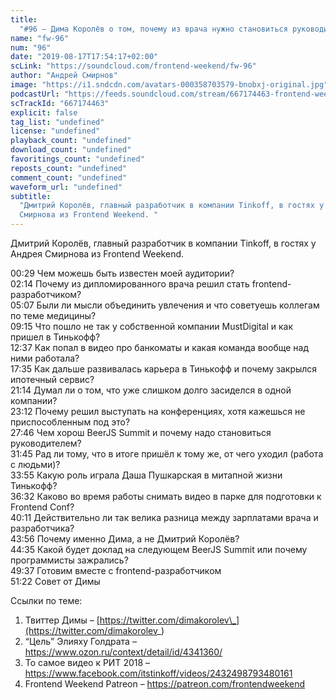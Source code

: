 ```yaml
---
title:
  "#96 – Дима Королёв о том, почему из врача нужно становиться руководителем"
name: "fw-96"
num: "96"
date: "2019-08-17T17:54:17+02:00"
scLink: "https://soundcloud.com/frontend-weekend/fw-96"
author: "Андрей Смирнов"
image: "https://i1.sndcdn.com/avatars-000358703579-bnobxj-original.jpg"
podcastUrl: "https://feeds.soundcloud.com/stream/667174463-frontend-weekend-fw-96.m4a"
scTrackId: "667174463"
explicit: false
tag_list: "undefined"
license: "undefined"
playback_count: "undefined"
download_count: "undefined"
favoritings_count: "undefined"
reposts_count: "undefined"
comment_count: "undefined"
waveform_url: "undefined"
subtitle:
  "Дмитрий Королёв, главный разработчик в компании Tinkoff, в гостях у Андрея
  Смирнова из Frontend Weekend. "
---
```


Дмитрий Королёв, главный разработчик в компании Tinkoff, в гостях у Андрея
Смирнова из Frontend Weekend.

<timecode sec="29">00:29</timecode> Чем можешь быть известен моей аудитории?
<br><timecode sec="134">02:14</timecode> Почему из дипломированного врача решил
стать frontend-разработчиком? <br><timecode sec="307">05:07</timecode> Были ли
мысли объединить увлечения и что советуешь коллегам по теме медицины?
<br><timecode sec="555">09:15</timecode> Что пошло не так у собственной компании
MustDigital и как пришел в Тинькофф? <br><timecode sec="757">12:37</timecode>
Как попал в видео про банкоматы и какая команда вообще над ними работала?
<br><timecode sec="1055">17:35</timecode> Как дальше развивалась карьера в
Тинькофф и почему закрылся ипотечный сервис?
<br><timecode sec="1274">21:14</timecode> Думал ли о том, что уже слишком долго
засиделся в одной компании? <br><timecode sec="1392">23:12</timecode> Почему
решил выступать на конференциях, хотя кажешься не приспособленным под это?
<br><timecode sec="1666">27:46</timecode> Чем хорош BeerJS Summit и почему надо
становиться руководителем? <br><timecode sec="1905">31:45</timecode> Рад ли
тому, что в итоге пришёл к тому же, от чего уходил (работа с людьми)?
<br><timecode sec="2035">33:55</timecode> Какую роль играла Даша Пушкарская в
митапной жизни Тинькофф? <br><timecode sec="2192">36:32</timecode> Каково во
время работы снимать видео в парке для подготовки к Frontend Conf?
<br><timecode sec="2411">40:11</timecode> Действительно ли так велика разница
между зарплатами врача и разработчика? <br><timecode sec="2636">43:56</timecode>
Почему именно Дима, а не Дмитрий Королёв?
<br><timecode sec="2675">44:35</timecode> Какой будет доклад на следующем BeerJS
Summit или почему программисты зажрались?
<br><timecode sec="2977">49:37</timecode> Готовим вместе с
frontend-разработчиком <br><timecode sec="3082">51:22</timecode> Совет от Димы

Ссылки по теме:

1. Твиттер Димы –
   [https://twitter.com/dimakorolev\_](https://twitter.com/dimakorolev_)
2. “Цель” Элияху Голдрата – <https://www.ozon.ru/context/detail/id/4341360/>
3. То самое видео к РИТ 2018 –
   <https://www.facebook.com/itstinkoff/videos/2432498793480161>
4. Frontend Weekend Patreon – <https://patreon.com/frontendweekend>
